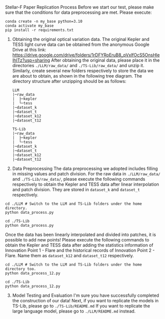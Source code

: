 Stellar-F Paper Replication Process 
Before we start our test, please make sure that the conditions for data preprocessing are met. 
Please execute:

```
conda create -n my_base python=3.10
conda activate my_base
pip install -r requirements.txt
```



1. Obtaining the original optical variation data. 
   The original Kepler and TESS light curve data can be obtained from the anonymous Google Drive at this link: https://drive.google.com/drive/folders/1rDFYRoEruB8_pVxlfOcS5OnsHleIhITz?usp=sharing 
   After obtaining the original data, please place it in the directories `./LLM/raw_data/` and `./TS-Lib/raw_data/` and unzip it. Similarly, create several new folders respectively to store the data we are about to obtain, as shown in the following tree diagram. The directory structure after unzipping should be as follows:

   ```
   LLM
   |─raw_data                                                     
   |  ├─kepler                                                    
   |  └─tess
   |─dataset_k   
   |─dataset_t   
   |─dataset_k12   
   |─dataset_t12   
   
   TS-Lib
   |─raw_data                                                     
   |  ├─kepler                                                    
   |  └─tess
   |─dataset_k   
   |─dataset_t   
   |─dataset_k12   
   |─dataset_t12   
   ```

   

2. Data Preprocessing 
    The data preprocessing we adopted includes filling in missing values and patch division. 
    For the raw data in `./LLM/raw_data/` and `./TS-Lib/raw_data/`, please execute the following commands respectively to obtain the Kepler and TESS data after linear interpolation and patch division. They are stored in `dataset_k` and `dataset_t` respectively. 

  ```
  cd ./LLM # Switch to the LLM and TS-Lib folders under the home directory.
  python data_process.py
  ```

  ```
  cd ./TS-Lib
  python data_process.py
  ```

  Once the data has been linearly interpolated and divided into patches, it is possible to add new points! 
  Please execute the following commands to obtain the Kepler and TESS data after adding the statistics information of Innovation Point 1 - Flare and the historical records of Innovation Point 2 - Flare. Name them as `dataset_k12` and `dataset_t12` respectively.

  ```
  cd ./LLM # Switch to the LLM and TS-Lib folders under the home directory too.
  python data_process_12.py
  ```

  ```
  cd ./TS-Lib
  python data_process_12.py
  ```



3. Model Testing and Evaluation 
    I'm sure you have successfully completed the construction of our data! 
    Next, if you want to replicate the models in TS-Lib, please go to `./TS-Lib/README.md` 
    If you want to replicate the large language model, please go to `./LLM/README.md` instead.

